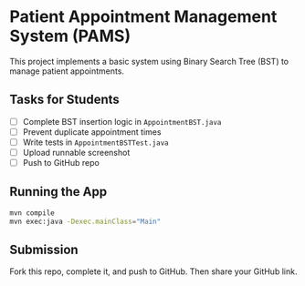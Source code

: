 
# Patient Appointment Management System (PAMS)

This project implements a basic system using Binary Search Tree (BST) to manage patient appointments.

## Tasks for Students

- [ ] Complete BST insertion logic in `AppointmentBST.java`
- [ ] Prevent duplicate appointment times
- [ ] Write tests in `AppointmentBSTTest.java`
- [ ] Upload runnable screenshot
- [ ] Push to GitHub repo

## Running the App

```sh
mvn compile
mvn exec:java -Dexec.mainClass="Main"
```

## Submission

Fork this repo, complete it, and push to GitHub. Then share your GitHub link.
